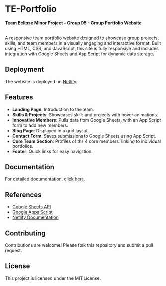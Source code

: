 # TE-Portfolio
 **Team Eclipse Minor Project - Group D5 - Group Portfolio Website**
 
<br>
A responsive team portfolio website designed to showcase group projects, skills, and team members in a visually engaging and interactive format. Built using HTML, CSS, and JavaScript, this site is fully responsive and includes integration with Google Sheets and App Script for dynamic data storage.

## Deployment
The website is deployed on [Netlify](https://eclipseportfolio.netlify.app).

## Features

- **Landing Page**: Introduction to the team.
- **Skills & Projects**: Showcases skills and projects with hover animations.
- **Innovative Members**: Pulls data from Google Sheets, with an App Script form to add new members.
- **Blog Page**: Displayed in a grid layout.
- **Contact Form**: Saves submissions to Google Sheets using App Script.
- **Core Team Section**: Profiles of the 4 core members, linking to individual portfolios.
- **Footer**: Quick links for easy navigation.

## Documentation
For detailed documentation, [click here](DOCUMENTATION_LINK).

## References

- [Google Sheets API](https://developers.google.com/sheets/api)
- [Google Apps Script](https://developers.google.com/apps-script)
- [Netlify Documentation](https://docs.netlify.com)

## Contributing

Contributions are welcome! Please fork this repository and submit a pull request.

## License

This project is licensed under the MIT License.
